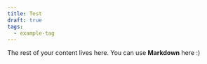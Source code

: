 ```yaml
---
title: Test
draft: true
tags:
  - example-tag
---
```

 
The rest of your content lives here. You can use **Markdown** here :)